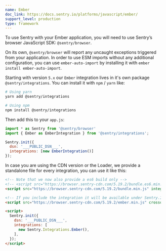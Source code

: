 ```yaml
---
name: Ember
doc_link: https://docs.sentry.io/platforms/javascript/ember/
support_level: production
type: framework
---
```

To use Sentry with your Ember application, you will need to use Sentry’s browser JavaScript SDK: `@sentry/browser`.

On its own, `@sentry/browser` will report any uncaught exceptions triggered from your application.
In order to use ESM imports without any additional configuration, you can use `ember-auto-import`
by installing it with `ember install ember-auto-import`.

Starting with version `5.x` our `Ember` integration lives in it's own package `@sentry/integrations`.
You can install it with `npm` / `yarn` like:

```bash
# Using yarn
yarn add @sentry/integrations

# Using npm
npm install @sentry/integrations
```

Then add this to your `app.js`:

```javascript
import * as Sentry from '@sentry/browser'
import { Ember as EmberIntegration } from '@sentry/integrations';

Sentry.init({
  dsn: '___PUBLIC_DSN___',
  integrations: [new EmberIntegration()]
});
```

In case you are using the CDN version or the Loader, we provide a standalone file for every integration, you can use it
like this:

```html
<!-- Note that we now also provide a es6 build only -->
<!-- <script src="https://browser.sentry-cdn.com/5.19.2/bundle.es6.min.js" integrity="sha384-l7FJjMdvFEw0yHY/eelUliZXu1y7B9847u2G/j30B+HA6SIVHPAmKfDY5bccSRSe" crossorigin="anonymous"></script> -->
<script src="https://browser.sentry-cdn.com/5.19.2/bundle.min.js" integrity="sha384-JpEWxJ7oLRn+baXBgcCKEv73uYWsgouzEResgJneOXvTjDZ+1crAXcNAKZoiL96Z" crossorigin="anonymous"></script>

<!-- If you include the integration it will be available under Sentry.Integrations.Ember -->
<script src="https://browser.sentry-cdn.com/5.19.2/ember.min.js" crossorigin="anonymous"></script>

<script>
  Sentry.init({
    dsn: '___PUBLIC_DSN___',
    integrations: [
      new Sentry.Integrations.Ember(),
    ],
  });
</script>
```

<!-- TODO-ADD-VERIFICATION-EXAMPLE -->
